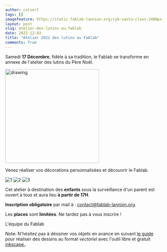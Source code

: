 ```yaml
---
author: colvert
tags: []
imagefeature: https://static.fablab-lannion.org/cyb-santa-claus-2400px.png
layout: post
slug: atelier-des-lutins-au-fablab
date: 2022-12-03
title: "Atelier 2022 des lutins au Fablab"
comments: True
---
```

Samedi **17 Décembre**, fidèle à sa tradition, le Fablab se transforme en annexe de l'atelier des lutins du Père Noël.

<img src="https://static.fablab-lannion.org/Gingerbread-Xmas-Set-2400px-1024x813.png" alt="drawing" width="300"/>

Venez réaliser vos décorations personnalisées et découvrir le Fablab.

![1](https://pbs.twimg.com/media/CV2OrIzWoAEAqgM.jpg:thumb) ![2](https://pbs.twimg.com/media/DRqaHPgX0AAcved.jpg:thumb) ![3](https://pbs.twimg.com/media/DO2omd_WAAAwji_.jpg:thumb)

Cet atelier à destination des **enfants** sous la surveillance d'un parent est ouvert à tous et aura lieu **à partir de 17H**.

**Inscription obligatoire** par mail à : 
contact@fablab-lannion.org.

Les **places** sont **limitées**. Ne tardez pas à vous inscrire !

L'équipe du Fablab

Note: N'hésitez pas à déssiner vos objets en avance en suivant [le guide](https://wiki.fablab-lannion.org/index.php?title=Chaine_logicielle_pour_d%C3%A9coupeuse_laser) pour réaliser des dessins au format *vectoriel* avec l'outil libre et gratuit [inkscape.](https://inkscape.org/fr/).
